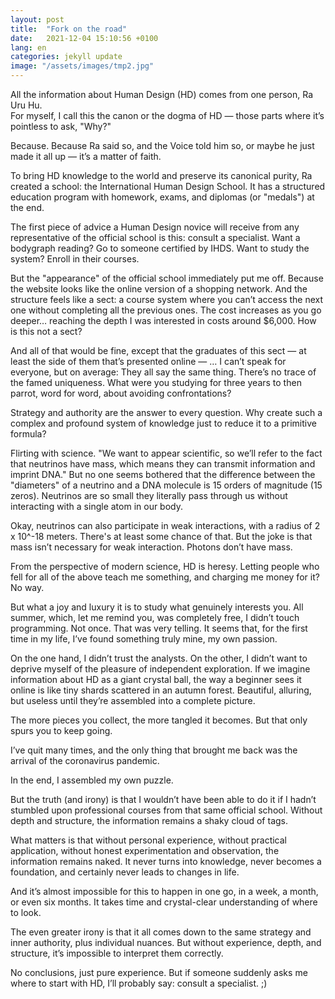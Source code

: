 ```yaml
---
layout: post
title:  "Fork on the road"
date:   2021-12-04 15:10:56 +0100
lang: en
categories: jekyll update
image: "/assets/images/tmp2.jpg"
---
```

All the information about Human Design (HD) comes from one person, Ra Uru Hu.  
For myself, I call this the canon or the dogma of HD — those parts where it’s pointless to ask, "Why?" 
<!-- more -->
Because. Because Ra said so, and the Voice told him so, or maybe he just made it all up — it’s a matter of faith.

To bring HD knowledge to the world and preserve its canonical purity, Ra created a school: the International Human Design School. It has a structured education program with homework, exams, and diplomas (or "medals") at the end.

The first piece of advice a Human Design novice will receive from any representative of the official school is this: consult a specialist.
Want a bodygraph reading? Go to someone certified by IHDS.
Want to study the system? Enroll in their courses.

But the "appearance" of the official school immediately put me off.
Because the website looks like the online version of a shopping network.
And the structure feels like a sect: a course system where you can’t access the next one without completing all the previous ones.
The cost increases as you go deeper… reaching the depth I was interested in costs around $6,000. How is this not a sect?

And all of that would be fine, except that the graduates of this sect — at least the side of them that’s presented online — … I can’t speak for everyone, but on average:
They all say the same thing. There’s no trace of the famed uniqueness.
What were you studying for three years to then parrot, word for word, about avoiding confrontations?

Strategy and authority are the answer to every question.
Why create such a complex and profound system of knowledge just to reduce it to a primitive formula?

Flirting with science. "We want to appear scientific, so we’ll refer to the fact that neutrinos have mass, which means they can transmit information and imprint DNA."
But no one seems bothered that the difference between the "diameters" of a neutrino and a DNA molecule is 15 orders of magnitude (15 zeros).
Neutrinos are so small they literally pass through us without interacting with a single atom in our body.

Okay, neutrinos can also participate in weak interactions, with a radius of 2 x 10^-18 meters. There's at least some chance of that.
But the joke is that mass isn’t necessary for weak interaction. Photons don’t have mass.

From the perspective of modern science, HD is heresy.
Letting people who fell for all of the above teach me something, and charging me money for it?
No way.

But what a joy and luxury it is to study what genuinely interests you.
All summer, which, let me remind you, was completely free, I didn’t touch programming. Not once. That was very telling.
It seems that, for the first time in my life, I’ve found something truly mine, my own passion.

On the one hand, I didn’t trust the analysts. On the other, I didn’t want to deprive myself of the pleasure of independent exploration.
If we imagine information about HD as a giant crystal ball, the way a beginner sees it online is like tiny shards scattered in an autumn forest. Beautiful, alluring, but useless until they’re assembled into a complete picture.

The more pieces you collect, the more tangled it becomes. But that only spurs you to keep going.

I’ve quit many times, and the only thing that brought me back was the arrival of the coronavirus pandemic.

In the end, I assembled my own puzzle.

But the truth (and irony) is that I wouldn’t have been able to do it if I hadn’t stumbled upon professional courses from that same official school.
Without depth and structure, the information remains a shaky cloud of tags.

What matters is that without personal experience, without practical application, without honest experimentation and observation, the information remains naked. It never turns into knowledge, never becomes a foundation, and certainly never leads to changes in life.

And it’s almost impossible for this to happen in one go, in a week, a month, or even six months. It takes time and crystal-clear understanding of where to look.

The even greater irony is that it all comes down to the same strategy and inner authority, plus individual nuances.
But without experience, depth, and structure, it’s impossible to interpret them correctly.

No conclusions, just pure experience.
But if someone suddenly asks me where to start with HD, I’ll probably say: consult a specialist. ;)

[jekyll-docs]: https://jekyllrb.com/docs/home
[jekyll-gh]:   https://github.com/jekyll/jekyll
[jekyll-talk]: https://talk.jekyllrb.com/
